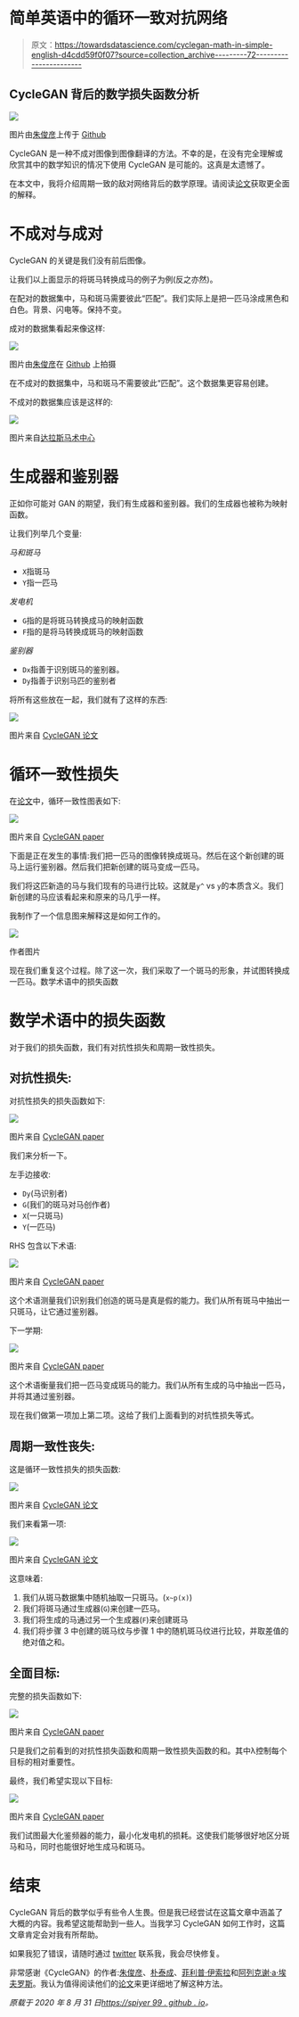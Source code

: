 # 简单英语中的循环一致对抗网络

> 原文：<https://towardsdatascience.com/cyclegan-math-in-simple-english-d4cdd59f0f07?source=collection_archive---------72----------------------->

## CycleGAN 背后的数学损失函数分析

![](img/2b75cd274d7f1815ad55500062be12e5.png)

图片由[朱俊彦](https://www.cs.cmu.edu/~junyanz/)上传于 [Github](https://github.com/junyanz/pytorch-CycleGAN-and-pix2pix)

CycleGAN 是一种不成对图像到图像翻译的方法。不幸的是，在没有完全理解或欣赏其中的数学知识的情况下使用 CycleGAN 是可能的。这真是太遗憾了。

在本文中，我将介绍周期一致的敌对网络背后的数学原理。请阅读[论文](https://arxiv.org/pdf/1703.10593.pdf)获取更全面的解释。

# 不成对与成对

CycleGAN 的关键是我们没有前后图像。

让我们以上面显示的将斑马转换成马的例子为例(反之亦然)。

在配对的数据集中，马和斑马需要彼此“匹配”。我们实际上是把一匹马涂成黑色和白色。背景、闪电等。保持不变。

成对的数据集看起来像这样:

![](img/d051d9ba64f840a78667b63882df7514.png)

图片由[朱俊彦](https://www.cs.cmu.edu/~junyanz/)在 [Github](https://github.com/junyanz/pytorch-CycleGAN-and-pix2pix) 上拍摄

在不成对的数据集中，马和斑马不需要彼此“匹配”。这个数据集更容易创建。

不成对的数据集应该是这样的:

![](img/b22c89d5072b324785ebaac86a0e3af7.png)

图片来自[达拉斯马术中心](http://www.dallasequestriancenter.com/zebra-and-horse-a-bit-similar/)

# 生成器和鉴别器

正如你可能对 GAN 的期望，我们有生成器和鉴别器。我们的生成器也被称为映射函数。

让我们列举几个变量:

*马和斑马*

*   `X`指斑马
*   `Y`指一匹马

*发电机*

*   `G`指的是将斑马转换成马的映射函数
*   `F`指的是将马转换成斑马的映射函数

*鉴别器*

*   `Dx`指善于识别斑马的鉴别器。
*   `Dy`指善于识别马匹的鉴别者

将所有这些放在一起，我们就有了这样的东西:

![](img/47d2d63289ff9f238f853713f5ee926f.png)

图片来自 [CycleGAN 论文](https://arxiv.org/pdf/1703.10593.pdf)

# 循环一致性损失

在[论文](https://arxiv.org/pdf/1703.10593.pdf)中，循环一致性图表如下:

![](img/ead2e997695f2c102f698d2cfe663e4c.png)

图片来自 [CycleGAN paper](https://arxiv.org/pdf/1703.10593.pdf)

下面是正在发生的事情:我们把一匹马的图像转换成斑马。然后在这个新创建的斑马上运行鉴别器。然后我们把新创建的斑马变成一匹马。

我们将这匹新造的马与我们现有的马进行比较。这就是`y^` vs `y`的本质含义。我们新创建的马应该看起来和原来的马几乎一样。

我制作了一个信息图来解释这是如何工作的。

![](img/b0f7f898064c34e5ba74201a617f5800.png)

作者图片

现在我们重复这个过程。除了这一次，我们采取了一个斑马的形象，并试图转换成一匹马。数学术语中的损失函数

# 数学术语中的损失函数

对于我们的损失函数，我们有对抗性损失和周期一致性损失。

## 对抗性**损失:**

对抗性损失的损失函数如下:

![](img/ead2e997695f2c102f698d2cfe663e4c.png)

图片来自 [CycleGAN paper](https://arxiv.org/pdf/1703.10593.pdf)

我们来分析一下。

左手边接收:

*   `Dy`(马识别者)
*   `G`(我们的斑马对马创作者)
*   `X`(一只斑马)
*   `Y`(一匹马)

RHS 包含以下术语:

![](img/0413bea36870217ca7760731d0fb5199.png)

图片来自 [CycleGAN paper](https://arxiv.org/pdf/1703.10593.pdf)

这个术语测量我们识别我们创造的斑马是真是假的能力。我们从所有斑马中抽出一只斑马，让它通过鉴别器。

下一学期:

![](img/e05a3cbdb2c9a2711cb536af7a7aef0c.png)

图片来自 [CycleGAN paper](https://arxiv.org/pdf/1703.10593.pdf)

这个术语衡量我们把一匹马变成斑马的能力。我们从所有生成的马中抽出一匹马，并将其通过鉴别器。

现在我们做第一项加上第二项。这给了我们上面看到的对抗性损失等式。

## **周期一致性丧失:**

这是循环一致性损失的损失函数:

![](img/5fc6a4a0900b423f0a05dd66d9cf0684.png)

图片来自 [CycleGAN 论文](https://arxiv.org/pdf/1703.10593.pdf)

我们来看第一项:

![](img/2dc4df62b7f6b8bb19a3106139f1fce4.png)

图片来自 [CycleGAN 论文](https://arxiv.org/pdf/1703.10593.pdf)

这意味着:

1.  我们从斑马数据集中随机抽取一只斑马。(`x~p(x)`)
2.  我们将斑马通过生成器(`G`)来创建一匹马。
3.  我们将生成的马通过另一个生成器(`F`)来创建斑马
4.  我们将步骤 3 中创建的斑马纹与步骤 1 中的随机斑马纹进行比较，并取差值的绝对值之和。

## 全面目标:

完整的损失函数如下:

![](img/68325560b8c7e58fa6788830ea655c12.png)

图片来自 [CycleGAN paper](https://arxiv.org/pdf/1703.10593.pdf)

只是我们之前看到的对抗性损失函数和周期一致性损失函数的和。其中λ控制每个目标的相对重要性。

最终，我们希望实现以下目标:

![](img/7e700a0e6cae937b916d06d0d800e493.png)

图片来自 [CycleGAN paper](https://arxiv.org/pdf/1703.10593.pdf)

我们试图最大化鉴频器的能力，最小化发电机的损耗。这使我们能够很好地区分斑马和马，同时也能很好地生成马和斑马。

# 结束

CycleGAN 背后的数学似乎有些令人生畏。但是我已经尝试在这篇文章中涵盖了大概的内容。我希望这能帮助到一些人。当我学习 CycleGAN 如何工作时，这篇文章肯定会对我有所帮助。

如果我犯了错误，请随时通过 [twitter](https://twitter.com/neeliyer11) 联系我，我会尽快修复。

非常感谢《CycleGAN》的作者:[朱俊彦](https://www.cs.cmu.edu/~junyanz/)、[朴泰成](https://taesung.me/)、[菲利普·伊索拉](http://web.mit.edu/phillipi/)和[阿列克谢·a·埃夫罗斯](https://people.eecs.berkeley.edu/~efros/)。我认为值得阅读他们的[论文](https://arxiv.org/pdf/1703.10593.pdf)来更详细地了解这种方法。

*原载于 2020 年 8 月 31 日*[*https://spiyer 99 . github . io*](https://spiyer99.github.io/Cyclegan-Simple-English/)*。*